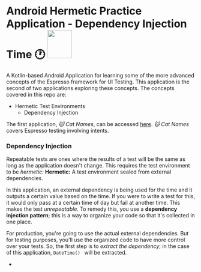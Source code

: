 <h1>Android Hermetic Practice Application - Dependency Injection Time 🕐 <img src="https://camo.githubusercontent.com/737e7380383ffcd2f3b9bf55c678f3b368feb730/68747470733a2f2f6c68352e676f6f676c6575736572636f6e74656e742e636f6d2f2d453259504c6c56416c30552f564a556350726756432d492f414141414141414147464d2f416b715a6e354e387272632f773839302d68313030392f657370726573736f5f6c6f636b75702e706e67" height="75" width="65" /></h1> 

A Kotlin-based Android Application for learning some of the more advanced concepts of the Espresso framework for UI Testing. This application is the second of two applications exploring these concepts. The concepts covered in this repo are:
 - Hermetic Test Environments
   - Dependency Injection
  
The first application, *🐱 Cat Names*, can be accessed [here](https://github.com/zain-ak/Advanced-Espresso-Practice-Application). *🐱 Cat Names* covers Espresso testing involving intents.
<br>
### Dependency Injection
Repeatable tests are ones where the results of a test will be the same as long as the application doesn't change. This requires the test environment to be *hermetic:*
   **Hermetic:** A test environment sealed from external dependencies.

In this application, an external dependency is being used for the time and it outputs a certain value based on the time. If you were to write a test for this, it would only pass at a certain time of day but fail at another time. This makes the test *unrepeatable.* To remedy this, you use a **dependency injection pattern**; this is a way to organize your code so that it's collected in one place.

For production, you're going to use the actual external dependencies. But for testing purposes, you'll use the organized code to have more control over your tests. So, the first step is to *extract the dependency*; in the case of this application, `DateTime() `  will be extracted.

 - 

